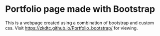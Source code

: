 # Portfolio page made with Bootstrap
This is a webpage created using a combination of bootstrap and custom css. Visit https://zkdtc.github.io/Portfolio_bootstrap/ for viewing. 

